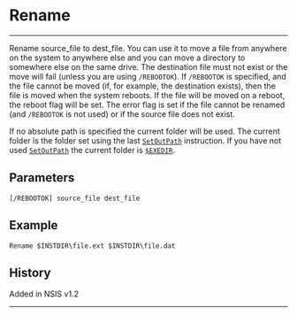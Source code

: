 # Rename

---

Rename source\_file to dest\_file. You can use it to move a file from anywhere on the system to anywhere else and you can move a directory to somewhere else on the same drive. The destination file must not exist or the move will fail (unless you are using `/REBOOTOK`). If `/REBOOTOK` is specified, and the file cannot be moved (if, for example, the destination exists), then the file is moved when the system reboots. If the file will be moved on a reboot, the reboot flag will be set. The error flag is set if the file cannot be renamed (and `/REBOOTOK` is not used) or if the source file does not exist.

If no absolute path is specified the current folder will be used. The current folder is the folder set using the last [`SetOutPath`][1] instruction. If you have not used [`SetOutPath`][1] the current folder is [`$EXEDIR`][1].

## Parameters

    [/REBOOTOK] source_file dest_file

## Example

	Rename $INSTDIR\file.ext $INSTDIR\file.dat

## History

Added in NSIS v1.2

---

[1]: SetOutPath.md
[2]: ../Variables/EXEDIR.md